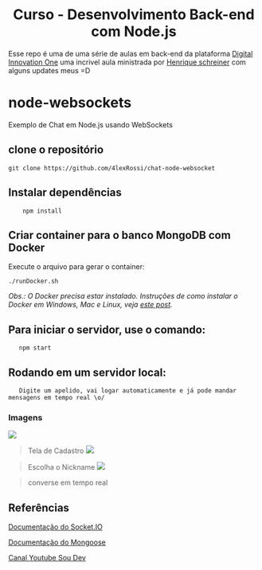 <h1 align="center">Curso - Desenvolvimento Back-end com Node.js</h1>

Esse repo é uma de uma série de aulas em back-end da plataforma 
[Digital Innovation One](https://digitalinnovation.one/sign-up?ref=QFX2ZVP4RU)
uma incrivel aula ministrada por [Henrique schreiner](https://www.linkedin.com/in/henriqueschreiner/) com alguns updates meus =D


# node-websockets
Exemplo de Chat em Node.js usando WebSockets

## clone o repositório 

`git clone https://github.com/4lexRossi/chat-node-websocket`

## Instalar dependências
```
    npm install
```
## Criar container para o banco MongoDB com Docker
Execute o arquivo para gerar o container:

```
./runDocker.sh
```
*Obs.: O Docker precisa estar instalado. Instruções de como instalar o Docker em Windows, Mac e Linux, veja [este post](https://blog.umbler.com/br/containers-102-primeiros-passos-para-realizar-a-instalacao/?a=7e8480pk).*

## Para iniciar o servidor, use o comando:

```
   npm start
```
## Rodando em um servidor local:
```
   Digite um apelido, vai logar automaticamente e já pode mandar mensagens em tempo real \o/
```
### Imagens

![](https://imgur.com/s24GMHd.jpg)

> Tela de Cadastro
![](https://imgur.com/FMBUul3.jpg)

> Escolha o Nickname
![](https://imgur.com/a6TEkAz.jpg)

> converse em tempo real

## Referências
[Documentação do Socket.IO](https://socket.io)

[Documentação do Mongoose](https://mongoosejs.com)

[Canal Youtube Sou Dev](https://www.youtube.com/channel/UCFxvsawe-DYiVnbyozJkH5w)
